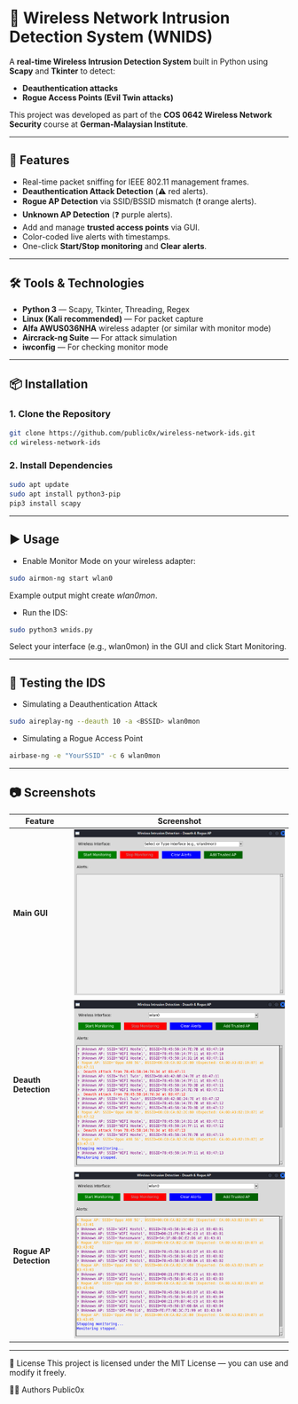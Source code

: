 # 📡 Wireless Network Intrusion Detection System (WNIDS)

A **real-time Wireless Intrusion Detection System** built in Python using **Scapy** and **Tkinter** to detect:
- **Deauthentication attacks**
- **Rogue Access Points (Evil Twin attacks)**

This project was developed as part of the **COS 0642 Wireless Network Security** course at **German-Malaysian Institute**.

---

## 🚀 Features
- Real-time packet sniffing for IEEE 802.11 management frames.
- **Deauthentication Attack Detection** (⚠️ red alerts).
- **Rogue AP Detection** via SSID/BSSID mismatch (❗ orange alerts).
- **Unknown AP Detection** (❓ purple alerts).
- Add and manage **trusted access points** via GUI.
- Color-coded live alerts with timestamps.
- One-click **Start/Stop monitoring** and **Clear alerts**.

---

## 🛠 Tools & Technologies
- **Python 3** — Scapy, Tkinter, Threading, Regex
- **Linux (Kali recommended)** — For packet capture
- **Alfa AWUS036NHA** wireless adapter (or similar with monitor mode)
- **Aircrack-ng Suite** — For attack simulation
- **iwconfig** — For checking monitor mode

---

## 📦 Installation
### 1. Clone the Repository
```bash
git clone https://github.com/public0x/wireless-network-ids.git
cd wireless-network-ids
```

### 2. Install Dependencies
```bash
sudo apt update
sudo apt install python3-pip
pip3 install scapy
```
---

## ▶️ Usage
- Enable Monitor Mode on your wireless adapter:
```bash
sudo airmon-ng start wlan0
```
Example output might create *wlan0mon*.

- Run the IDS:
```bash
sudo python3 wnids.py
```
Select your interface (e.g., wlan0mon) in the GUI and click Start Monitoring.

---

## 🧪 Testing the IDS
- Simulating a Deauthentication Attack
```bash
sudo aireplay-ng --deauth 10 -a <BSSID> wlan0mon
```
- Simulating a Rogue Access Point
```bash
airbase-ng -e "YourSSID" -c 6 wlan0mon
```

---

## 📷 Screenshots
| Feature | Screenshot |
|---------|------------|
| **Main GUI** | ![GUI](https://raw.githubusercontent.com/public0x/wireless-network-ids/main/screenshots/main_gui.png) |
| **Deauth Detection** | ![Deauth Alert](https://raw.githubusercontent.com/public0x/wireless-network-ids/main/screenshots/deauth_alert.png) |
| **Rogue AP Detection** | ![Rogue AP](https://raw.githubusercontent.com/public0x/wireless-network-ids/main/screenshots/rogue_ap.png) |
	
---

📜 License
This project is licensed under the MIT License — you can use and modify it freely.

👨‍💻 Authors
Public0x
